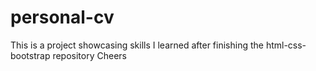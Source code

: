 # personal-cv
This is a project showcasing skills I learned after finishing the html-css-bootstrap repository
Cheers